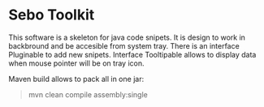 # Sebo Toolkit
This software is a skeleton for java code snipets.
It is design to work in backbround and be accesible from system tray.
There is an interface Pluginable to add new snipets.
Interface Tooltipable allows to display data when mouse pointer will be on tray icon.

Maven build allows to pack all in one jar:
>mvn clean compile assembly:single
